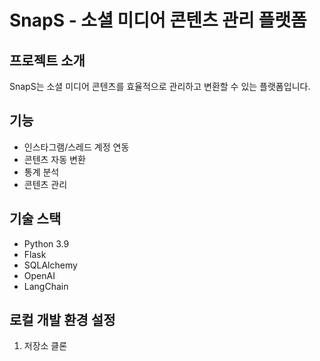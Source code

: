 # SnapS - 소셜 미디어 콘텐츠 관리 플랫폼

## 프로젝트 소개
SnapS는 소셜 미디어 콘텐츠를 효율적으로 관리하고 변환할 수 있는 플랫폼입니다.

## 기능
- 인스타그램/스레드 계정 연동
- 콘텐츠 자동 변환
- 통계 분석
- 콘텐츠 관리

## 기술 스택
- Python 3.9
- Flask
- SQLAlchemy
- OpenAI
- LangChain

## 로컬 개발 환경 설정
1. 저장소 클론